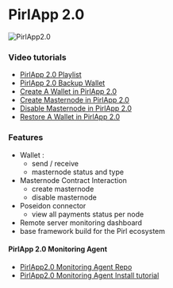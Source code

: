 # PirlApp 2.0

![PirlApp2.0](http://news.pirl.live/ipfs/QmSEKqHLEBgdrcAatZtRvvzV1BRUScNS662bCULKpY9C5n)

### Video tutorials
- [PirlApp 2.0 Playlist](https://www.youtube.com/playlist?list=PLubgiF5knvclvBMcx2fqh7Zbgts84GtSd) 
- [PirlApp 2.0 Backup Wallet](https://youtu.be/2r_y8ZFcGj8) 
- [Create A Wallet in PirlApp 2.0](https://youtu.be/Vzy3bx0BW4g) 
- [Create Masternode in PirlApp 2.0](https://youtu.be/C__G0_8dbp4) 
- [Disable Masternode in PirlApp 2.0](https://youtu.be/S4Wa-ozxSFk) 
- [Restore A Wallet in PirlApp 2.0](https://youtu.be/3YZvP-NPezE) 

### Features
- Wallet :
    - send / receive
    - masternode status and type 
- Masternode Contract Interaction
    - create masternode
    - disable masternode
- Poseidon connector
    - view all payments status per node
- Remote server monitoring dashboard
- base framework build for the Pirl ecosystem

#### PirlApp 2.0 Monitoring Agent
- [PirlApp2.0 Monitoring Agent Repo](https://github.com/pirl/PirlApp-Monitoring-Agent) 
- [PirlApp2.0 Monitoring Agent Install tutorial](https://pirl.zendesk.com/hc/en-us/articles/360008690098-Install-PirlApp-Monitoring-Agent-on-Linux-Server)  
